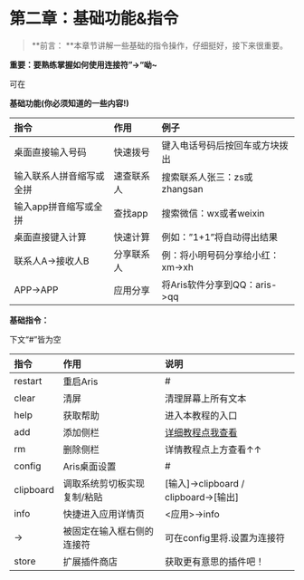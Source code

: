 # 第二章：基础功能&指令

> **前言： **本章节讲解一些基础的指令操作，仔细挺好，接下来很重要。

**重要：要熟练掌握如何使用连接符”-&gt;“呦~**

可在

**基础功能\(你必须知道的一些内容!\)**

| **指令** | **作用** | **例子** |
| :--- | :--- | :--- |
| 桌面直接输入号码 | 快速拨号 | 键入电话号码后按回车或方块拨出 |
| 输入联系人拼音缩写或全拼 | 速查联系人 | 搜索联系人张三：zs或zhangsan |
| 输入app拼音缩写或全拼 | 查找app | 搜索微信：wx或者weixin |
| 桌面直接键入计算 | 快速计算 | 例如：”1+1”将自动得出结果 |
| 联系人A-&gt;接收人B | 分享联系人 | 例：将小明号码分享给小红：xm-&gt;xh |
| APP-&gt;APP | 应用分享 | 将Aris软件分享到QQ：aris-&gt;qq |

**基础指令：**

下文“\#”皆为空

| **指令** | **作用** | 说明 |
| :--- | :--- | :--- |
| restart | 重启Aris | \# |
| clear | 清屏 | 清理屏幕上所有文本 |
| help | 获取帮助 | 进入本教程的入口 |
| add | 添加侧栏 | [详细教程点我查看](https://7doger.gitbooks.io/aris/di-wu-zhang-ff1a-alias-xiang-jie.html) |
| rm | 删除侧栏 | 详情教程点上方查看↑↑ |
| config | Aris桌面设置 | \# |
| clipboard | 调取系统剪切板实现 复制/粘贴 | \[输入\]-&gt;clipboard / clipboard-&gt;\[输出\] |
| info | 快捷进入应用详情页 | &lt;应用&gt;-&gt;info |
| -&gt; | 被固定在输入框右侧的连接符 | 可在config里将.设置为连接符 |
| store | 扩展插件商店 | 获取更有意思的插件吧！ |



